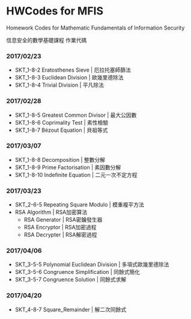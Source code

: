 # HWCodes for MFIS

Homework Codes for Mathematic Fundamentals of Information Security

信息安全的數學基礎課程 作業代碼


### 2017/02/23

* SKT_1-8-2   Eratosthenes Sieve | 厄拉托塞師篩法
* SKT_1-8-3   Euclidean Division | 歐幾里德除法
* SKT_1-8-4   Trivial Division | 平凡除法


### 2017/02/28

* SKT_1-8-5   Greatest Common Divisor | 最大公因數
* SKT_1-8-6   Coprimality Test | 素性檢驗
* SKT_1-8-7   Bézout Equation | 貝祖等式


### 2017/03/07

* SKT_1-8-8   Decomposition | 整數分解
* SKT_1-8-9   Prime Factorisation | 素因數分解
* SKT_1-8-10  Indefinite Equation | 二元一次不定方程

### 2017/03/23

* SKT_2-6-5   Repeating Square Modulo | 模重複平方法
* RSA Algorithm | RSA加密算法
  * RSA Generator | RSA密鑰發生器
  * RSA Encryptor | RSA加密過程
  * RSA Decrypter | RSA解密過程


### 2017/04/06

* SKT_3-5-5   Polynomial Euclidean Division | 多項式歐幾里德除法
* SKT_3-5-6  Congruence Simplification | 同餘式簡化
* SKT_3-5-7  Congruence Solution | 同餘式求解

### 2017/04/20

* SKT_4-8-7  Square_Remainder | 解二次同餘式